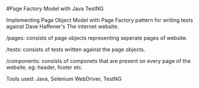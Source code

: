 #Page Factory Model with Java TestNG

Implementing Page Object Model with Page Factory pattern for writing tests against Dave Haffener's The internet website.


/pages: consists of page objects representing seperate pages of website.

/tests: consists of tests written against the page objects.

/components: consists of componets that are present on every page of the website, eg: header, footer etc.

Tools used: Java, Selenium WebDriver, TestNG
